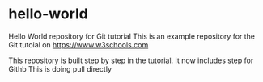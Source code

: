 # hello-world
Hello World repository for Git tutorial
This is an example repository for the Git tutoial on https://www.w3schools.com

This repository is built step by step in the tutorial.
It now includes step for Githb
This is doing pull directly
